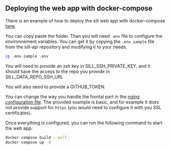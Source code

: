 ## Deploying the web app with docker-compose

There is an example of how to deploy the sill web app with docker-compose [here](https://github.com/codegouvfr/sill/tree/main/deployments/docker-compose-example).

You can copy paste the folder. Than you will need `.env` file to configure the environnement variables. You can get it by copying the `.env.sample` file from the sill-api repository and modifying it to your needs.

```bash
cp .env.sample .env
```

You will need to provide an ssh key in SILL_SSH_PRIVATE_KEY, and it should have the access to the repo you provide in SILL_DATA_REPO_SSH_URL

You will also need to provide a GITHUB_TOKEN.

You can change the way you handle the frontal part in the [nging configuration file](https://github.com/codegouvfr/sill/blob/main/deployments/docker-compose-example/nginx/default.conf).
The provided example is basic, and for example it does not provide support for `https` (you would need to configure it with you SSL certificates).

Once everything is configured, you can run the following command to start the web app:

```bash
docker compose build --pull
docker compose up -d
```

